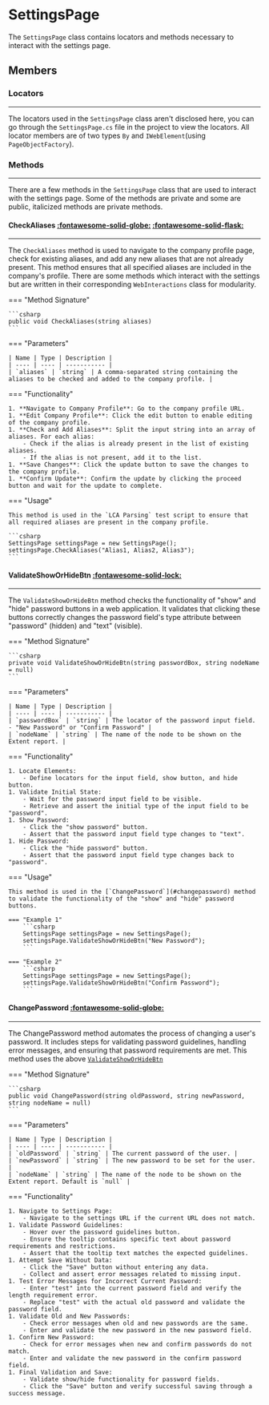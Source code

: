 # SettingsPage

The `SettingsPage` class contains locators and methods necessary to interact with the settings page.

## Members

### **Locators**

---

The locators used in the `SettingsPage` class aren't disclosed here, you can go through the `SettingsPage.cs` file in the project to view the locators. All locator members are of two types `By` and `IWebElement`(using `PageObjectFactory`).

### **Methods**

---

There are a few methods in the `SettingsPage` class that are used to interact with the settings page. Some of the methods are private and some are public, italicized methods are private methods.

#### CheckAliases [:fontawesome-solid-globe:](../../Getting%20Started/conventions.md/#public) [:fontawesome-solid-flask:](../../Getting%20Started/conventions.md/#experimental)

---

The `CheckAliases` method is used to navigate to the company profile page, check for existing aliases, and add any new aliases that are not already present. This method ensures that all specified aliases are included in the company's profile. There are some methods which interact with the settings but are written in their corresponding `WebInteractions` class for modularity.

=== "Method Signature"

	```csharp
	public void CheckAliases(string aliases)
	```

=== "Parameters"

	| Name | Type | Description |
	| ---- | ---- | ----------- |
	| `aliases` | `string` | A comma-separated string containing the aliases to be checked and added to the company profile. |

=== "Functionality"

	1. **Navigate to Company Profile**: Go to the company profile URL.
	1. **Edit Company Profile**: Click the edit button to enable editing of the company profile.
	1. **Check and Add Aliases**: Split the input string into an array of aliases. For each alias:
		- Check if the alias is already present in the list of existing aliases.
		- If the alias is not present, add it to the list.
	1. **Save Changes**: Click the update button to save the changes to the company profile.
	1. **Confirm Update**: Confirm the update by clicking the proceed button and wait for the update to complete.

=== "Usage"

	This method is used in the `LCA Parsing` test script to ensure that all required aliases are present in the company profile.

	```csharp
	SettingsPage settingsPage = new SettingsPage();
	settingsPage.CheckAliases("Alias1, Alias2, Alias3");
	```

#### ValidateShowOrHideBtn [:fontawesome-solid-lock:](../../Getting%20Started/conventions.md/#private)

---

The `ValidateShowOrHideBtn` method checks the functionality of "show" and "hide" password buttons in a web application. It validates that clicking these buttons correctly changes the password field's type attribute between "password" (hidden) and "text" (visible).


=== "Method Signature"

	```csharp
    private void ValidateShowOrHideBtn(string passwordBox, string nodeName = null)
	```

=== "Parameters"

	| Name | Type | Description |
	| ---- | ---- | ----------- |
	| `passwordBox` | `string` | The locator of the password input field. - "New Password" or "Confirm Password" |
	| `nodeName` | `string` | The name of the node to be shown on the Extent report. |

=== "Functionality"

	1. Locate Elements:
		- Define locators for the input field, show button, and hide button.
	1. Validate Initial State:
		- Wait for the password input field to be visible.
		- Retrieve and assert the initial type of the input field to be "password".
	1. Show Password:
		- Click the "show password" button.
		- Assert that the password input field type changes to "text".
	1. Hide Password:
		- Click the "hide password" button.
		- Assert that the password input field type changes back to "password".

=== "Usage"

	This method is used in the [`ChangePassword`](#changepassword) method to validate the functionality of the "show" and "hide" password buttons.

	=== "Example 1"
		```csharp
		SettingsPage settingsPage = new SettingsPage();
		settingsPage.ValidateShowOrHideBtn("New Password");
		```

	=== "Example 2"
		```csharp
		SettingsPage settingsPage = new SettingsPage();
		settingsPage.ValidateShowOrHideBtn("Confirm Password");
		```

#### ChangePassword [:fontawesome-solid-globe:](../../Getting%20Started/conventions.md/#public)

--- 

The ChangePassword method automates the process of changing a user's password. It includes steps for validating password guidelines, handling error messages, and ensuring that password requirements are met. This method uses the above [`ValidateShowOrHideBtn`](#validateshoworhidebtn)

=== "Method Signature"

	```csharp
	public void ChangePassword(string oldPassword, string newPassword, string nodeName = null)
	```

=== "Parameters"

	| Name | Type | Description |
	| ---- | ---- | ----------- |
	| `oldPassword` | `string` | The current password of the user. |
	| `newPassword` | `string` | The new password to be set for the user. |
	| `nodeName` | `string` | The name of the node to be shown on the Extent report. Default is `null` |

=== "Functionality"

	1. Navigate to Settings Page:
		- Navigate to the settings URL if the current URL does not match.
	1. Validate Password Guidelines:
		- Hover over the password guidelines button.
		- Ensure the tooltip contains specific text about password requirements and restrictions.
		- Assert that the tooltip text matches the expected guidelines.
	1. Attempt Save Without Data:
		- Click the "Save" button without entering any data.
		- Collect and assert error messages related to missing input.
	1. Test Error Messages for Incorrect Current Password:
		- Enter "test" into the current password field and verify the length requirement error.
		- Replace "test" with the actual old password and validate the password field.
	1. Validate Old and New Passwords:
		- Check error messages when old and new passwords are the same.
		- Enter and validate the new password in the new password field.
	1. Confirm New Password:
		- Check for error messages when new and confirm passwords do not match.
		- Enter and validate the new password in the confirm password field.
	1. Final Validation and Save:
		- Validate show/hide functionality for password fields.
		- Click the "Save" button and verify successful saving through a success message.